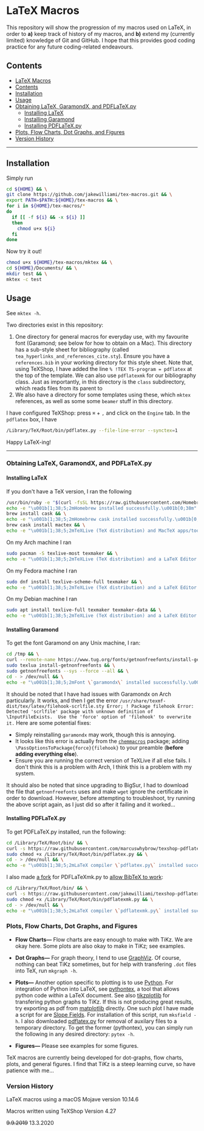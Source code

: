 # LaTeX Macros

This repository will show the progression of my macros used on LaTeX, in order to **a)** keep track of history of my macros, and **b)** extend my (currently limited) knowledge of Git and GitHub.  I hope that this provides good coding practice for any future coding-related endeavours.


## Contents

  - [LaTeX Macros](#latex-macros)
  - [Contents](#contents)
  - [Installation](#installation)
  - [Usage](#usage)
  - [Obtaining LaTeX, GaramondX, and PDFLaTeX.py](#obtaining-latex-garamondx-and-pdflatex.py)
    - [Installing LaTeX](#installing-latex)
	- [Installing Garamond](#installing-garamond)
	- [Installing PDFLaTeX.py](#installing-pdflatex.py)
  - [Plots, Flow Charts, Dot Graphs, and Figures](#plots-flow-charts-dot-graphs-and-figures)
  - [Version History](#version-history)

---

## Installation
Simply run
```bash
cd ${HOME} && \
git clone https://github.com/jakewilliami/tex-macros.git && \
export PATH=$PATH:${HOME}/tex-macros && \
for i in ${HOME}/tex-macros/*
do
  if [[ -f ${i} && -x ${i} ]]
  then
    chmod u+x ${i}
  fi
done
```

Now try it out!
```bash
chmod u+x ${HOME}/tex-macros/mktex && \
cd ${HOME}/Documents/ && \
mkdir test && \
mktex -c test
```

## Usage
See `mktex -h`.

Two directories exist in this repository:

1) One directory for general macros for everyday use, with my favourite font (Garamond; see below for how to obtain on a Mac).  This directory has a sub-style sheet for bibliography (called `tea_hyperlinks_and_references_cite.sty`).  Ensure you have a `references.bib` in your working directory for this style sheet.  Note that, using TeXShop, I have added the line `% !TEX TS-program = pdflatex` at the top of the template.  We can also use `pdflatexmk` for our bibliography class.  Just as importantly, in this directory is the `class` subdirectory, which reads files from its parent to
2) We also have a directory for some templates using these, which `mktex` references, as well as some some `beamer` stuff in this directory.

I have configured TeXShop: press `⌘` + `,` and click on the `Engine` tab.  In the `pdflatex` box, I have
```bash
/Library/TeX/Root/bin/pdflatex.py --file-line-error --synctex=1
```

Happy LaTeX-ing!

---

### Obtaining LaTeX, GaramondX, and PDFLaTeX.py

#### Installing LaTeX

If you don't have a TeX version, I ran the following
```bash
/usr/bin/ruby -e "$(curl -fsSL https://raw.githubusercontent.com/Homebrew/install/master/install)" && \
echo -e "\u001b[1;38;5;2mHomebrew installed successfully.\u001b[0;38m" && \
brew install cask && \
echo -e "\u001b[1;38;5;2mHomebrew cask installed successfully.\u001b[0;38m" && \
brew cask install mactex && \
echo -e "\u001b[1;38;5;2mTeXLive (TeX distribution) and MacTeX apps/tools installed successfully.\u001b[0;38m"
```

On my Arch machine I ran
```bash
sudo pacman -S texlive-most texmaker && \
echo -e "\u001b[1;38;5;2mTeXLive (TeX distribution) and a LaTeX Editor installed successfully.\u001b[0;38m"
```

On my Fedora machine I ran
```bash
sudo dnf install texlive-scheme-full texmaker && \
echo -e "\u001b[1;38;5;2mTeXLive (TeX distribution) and a LaTeX Editor installed successfully.\u001b[0;38m"
```

On my Debian machine I ran
```bash
sudo apt install texlive-full texmaker texmaker-data && \
echo -e "\u001b[1;38;5;2mTeXLive (TeX distribution) and a LaTeX Editor installed successfully.\u001b[0;38m"
```

#### Installing Garamond

To get the font Garamond on any Unix machine, I ran:
```bash
cd /tmp && \
curl --remote-name https://www.tug.org/fonts/getnonfreefonts/install-getnonfreefonts && \
sudo texlua install-getnonfreefonts && \
sudo getnonfreefonts --sys --force --all && \
cd - > /dev/null && \
echo -e "\u001b[1;38;5;2mFont \`garamondx\` installed successfully.\u001b[0;38m"
```
It should be noted that I have had issues with Garamondx on Arch particularly.  It works, and then I get the error `/usr/share/texmf-dist/tex/latex/filehook-scrlfile.sty Error; ! Package filehook Error: Detected 'scrlfile' package with unknown definition of \InputFileExists.  Use the 'force' option of 'filehook' to overwrite it.`  Here are some potential fixes:
- Simply reinstalling `garamondx` may work, though this is annoying.  
- It looks like this error is actually from the [`chemmacros`](https://tex.stackexchange.com/questions/512189/problem-with-chemmacros-beamer-and-filehook-scrlfile-sty) package; adding `\PassOptionsToPackage{force}{filehook}` to your preamble (**before adding everything else**).  
- Ensure you are running the correct version of TeXLive if all else fails.
I don't think this is a problem with Arch, I think this is a problem with my system. 

It should also be noted that since upgrading to BigSur, I had to download the file that `getnonfreefonts` uses and make `wget` ignore the certificate in order to download.  However, before attempting to troubleshoot, try running the above script again, as I just did so after it failing and it worked...

#### Installing PDFLaTeX.py

To get PDFLaTeX.py installed, run the following:
```bash
cd /Library/TeX/Root/bin/ && \
curl -s https://raw.githubusercontent.com/marcuswhybrow/texshop-pdflatex/master/pdflatex.py | sudo tee pdflatex.py > /dev/null && \
sudo chmod +x /Library/TeX/Root/bin/pdflatex.py && \
cd - > /dev/null && \
echo -e "\u001b[1;38;5;2mLaTeX compiler \`pdflatex.py\` installed successfully.\u001b[0;38m"
```

I also made [a fork](https://github.com/jakewilliami/texshop-pdflatexmk) for PDFLaTeXmk.py to [allow BibTeX to work](https://github.com/marcuswhybrow/texshop-pdflatex/issues/1#issuecomment-645712757):
```bash
cd /Library/TeX/Root/bin/ && \
curl -s https://raw.githubusercontent.com/jakewilliami/texshop-pdflatexmk/master/pdflatexmk.py | sudo tee pdflatexmk.py > /dev/null && \
sudo chmod +x /Library/TeX/Root/bin/pdflatexmk.py && \
cd - > /dev/null && \
echo -e "\u001b[1;38;5;2mLaTeX compiler \`pdflatexmk.py\` installed successfully.\u001b[0;38m"
```

### Plots, Flow Charts, Dot Graphs, and Figures

 - **Flow Charts&mdash;**
 Flow charts are easy enough to make with TiKz.  We are okay here.  Some plots are also okay to make in TiKz; see examples.

 - **Dot Graphs&mdash;**
 For graph theory, I tend to use [GraphViz](https://www.graphviz.org/).  Of course, nothing can beat TiKz sometimes, but for help with transfering `.dot` files into TeX, run `mkgraph -h`.

 - **Plots&mdash;**
 Another option specific to plotting is to use [Python](https://www.python.org/).  For integration of Python into LaTeX, see [pythontex](https://github.com/gpoore/pythontex/), a tool that allows python code *within* a LaTeX document.  See also [tikzplotlib](https://github.com/nschloe/tikzplotlib) for transfering python graphs to TiKz.  If this is not producing great results, try exporting as pdf from [matplotlib](https://matplotlib.org/tutorials/text/pgf.html) directly.
 One such plot I have made a script for are [Slope Fields](https://www.wikiwand.com/en/Slope_field).  For installation of this script, run `mksfield -h`.  I also downloaded [pdflatex.py](https://github.com/marcuswhybrow/texshop-pdflatex) for removal of auxilary files to a temporary directory.  To get the former (pythontex), you can simply run the following in any desired directory: `pytex -h`.
 
 - **Figures&mdash;**
 Please see examples for some figures.
 
 
 TeX macros are currently being developed for dot-graphs, flow charts, plots, and general figures.  I find that TiKz is a steep learning curve, so have patience with me...

### Version History

LaTeX macros using a macOS Mojave version 10.14.6 

Macros written using TeXShop Version 4.27

~~9.9.2019~~ 13.3.2020
